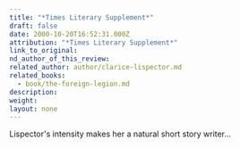 ```yaml
---
title: "*Times Literary Supplement*"
draft: false
date: 2000-10-20T16:52:31.000Z
attribution: "*Times Literary Supplement*"
link_to_original:
nd_author_of_this_review:
related_author: author/clarice-lispector.md
related_books:
  - book/the-foreign-legion.md
description:
weight:
layout: none
---
```

Lispector's intensity makes her a natural short story writer...

